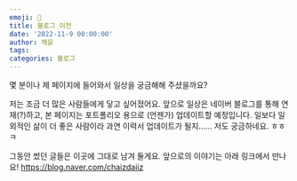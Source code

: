 ```yaml
---
emoji: 🤍
title: 블로그 이전
date: '2022-11-9 00:00:00'
author: 채윤
tags: 
categories: 블로그
---
```


몇 분이나 제 페이지에 들어와서 일상을 궁금해해 주셨을까요?

저는 조금 더 많은 사람들에게 닿고 싶어졌어요. 앞으로 일상은 네이버 블로그를 통해 연재(?)하고, 본 페이지는 포트폴리오 용으로 (언젠가) 업데이트할 예정입니다.
일보다 일 외적인 삶이 더 좋은 사람이라 과연 이력서 업데이트가 될지...... 저도 궁금하네요. ㅎㅎㅋ

그동안 썼던 글들은 이곳에 그대로 남겨 둘게요. 앞으로의 이야기는 아래 링크에서 만나요!
https://blog.naver.com/chaizdaiiz
